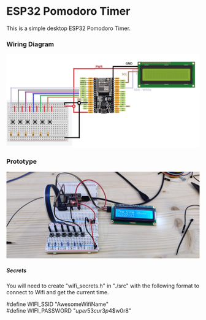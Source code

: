 <h1>ESP32 Pomodoro Timer</h1>

This is a simple desktop ESP32 Pomodoro Timer.

<h3>Wiring Diagram</h3>

<img src="./documentation/pinout.jpg">

<h3>Prototype</h3>

<img src="./documentation/prototype.jpg">

<h5>Secrets</h5>

You will need to create "wifi_secrets.h" in "./src" with the following format to connect to Wifi and get the current time.

#define WIFI_SSID "AwesomeWifiName" <br>
#define WIFI_PASSWORD "$uper53cur3p4$$w0r8"
